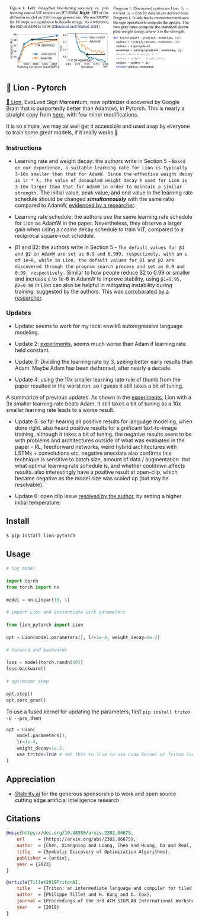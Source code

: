 <img src="./lion.png" width="500px"></img>

## 🦁 Lion - Pytorch

<a href="https://arxiv.org/abs/2302.06675">🦁 Lion</a>, Evo**L**ved S**i**gn M**o**me**n**tum, new optimizer discovered by Google Brain that is purportedly better than Adam(w), in Pytorch. This is nearly a straight copy from <a href="https://github.com/google/automl/blob/master/lion/lion_pytorch.py">here</a>, with few minor modifications.

It is so simple, we may as well get it accessible and used asap by everyone to train some great models, if it really works 🤞

### Instructions
- Learning rate and weight decay: the authors write in Section 5 - `Based on our experience, a suitable learning rate for Lion is typically 3-10x smaller than that for AdamW. Since the effective weight decay is lr * λ, the value of decoupled weight decay λ used for Lion is 3-10x larger than that for AdamW in order to maintain a similar strength.` The initial value, peak value, and end value in the learning rate schedule should be changed ***simultaneously*** with the same ratio compared to AdamW, [evidenced by a researcher](https://github.com/lucidrains/lion-pytorch/discussions/1#discussioncomment-5239900).

- Learning rate schedule: the authors use the same learning rate schedule for Lion as AdamW in the paper. Nevertheless, they observe a larger gain when using a cosine decay schedule to train ViT, compared to a reciprocal square-root schedule.

- β1 and β2: the authors write in Section 5 - `The default values for β1 and β2 in AdamW are set as 0.9 and 0.999, respectively, with an ε of 1e−8, while in Lion, the default values for β1 and β2 are discovered through the program search process and set as 0.9 and 0.99, respectively.` Similar to how people reduce β2 to 0.99 or smaller and increase ε to 1e-6 in AdamW to improve stability, using `β1=0.95, β2=0.98` in Lion can also be helpful in mitigating instability during training, suggested by the authors. This was <a href="https://github.com/lucidrains/lion-pytorch/issues/13#issuecomment-1455123143">corroborated by a researcher</a>.

### Updates
- Update: seems to work for my local enwik8 autoregressive language modeling.

- Update 2: <a href="https://api.wandb.ai/links/lucidrains/d4v6c8sl">experiments</a>, seems much worse than Adam if learning rate held constant.

- Update 3: Dividing the learning rate by 3, seeing better early results than Adam. Maybe Adam has been dethroned, after nearly a decade.

- Update 4: using the 10x smaller learning rate rule of thumb from the paper resulted in the worst run. so I guess it still takes a bit of tuning.

A summarize of previous updates. As shown in the <a href="https://api.wandb.ai/links/lucidrains/d4v6c8sl">experiments</a>, Lion with a 3x smaller learning rate beats Adam. It still takes a bit of tuning as a 10x smaller learning rate leads to a worse result.

- Update 5: so far hearing all positive results for language modeling, when done right. also heard positive results for significant text-to-image training, although it takes a bit of tuning. the negative results seem to be with problems and architectures outside of what was evaluated in the paper - RL, feedforward networks, weird hybrid architectures with LSTMs + convolutions etc. negative anecdata also confirms this technique is sensitive to batch size, amount of data / augmentation. tbd what optimal learning rate schedule is, and whether cooldown affects results. also interestingly have a positive result at open-clip, which became negative as the model size was scaled up (but may be resolvable).

- Update 6: open clip issue [resolved by the author](https://github.com/mlfoundations/open_clip/pull/432#issuecomment-1457323237), by setting a higher initial temperature.

## Install

```bash
$ pip install lion-pytorch
```

## Usage

```python
# toy model

import torch
from torch import nn

model = nn.Linear(10, 1)

# import Lion and instantiate with parameters

from lion_pytorch import Lion

opt = Lion(model.parameters(), lr=1e-4, weight_decay=1e-2)

# forward and backwards

loss = model(torch.randn(10))
loss.backward()

# optimizer step

opt.step()
opt.zero_grad()
```

To use a fused kernel for updating the parameters, first `pip install triton -U --pre`, then

```python
opt = Lion(
    model.parameters(),
    lr=1e-4,
    weight_decay=1e-2,
    use_triton=True # set this to True to use cuda kernel w/ Triton lang (Tillet et al)
)
```

## Appreciation

- <a href="https://stability.ai/">Stability.ai</a> for the generous sponsorship to work and open source cutting edge artificial intelligence research

## Citations

```bibtex
@misc{https://doi.org/10.48550/arxiv.2302.06675,
    url     = {https://arxiv.org/abs/2302.06675},
    author  = {Chen, Xiangning and Liang, Chen and Huang, Da and Real, Esteban and Wang, Kaiyuan and Liu, Yao and Pham, Hieu and Dong, Xuanyi and Luong, Thang and Hsieh, Cho-Jui and Lu, Yifeng and Le, Quoc V.},
    title   = {Symbolic Discovery of Optimization Algorithms},
    publisher = {arXiv},
    year = {2023}
}
```

```bibtex
@article{Tillet2019TritonAI,
    title   = {Triton: an intermediate language and compiler for tiled neural network computations},
    author  = {Philippe Tillet and H. Kung and D. Cox},
    journal = {Proceedings of the 3rd ACM SIGPLAN International Workshop on Machine Learning and Programming Languages},
    year    = {2019}
}
```
